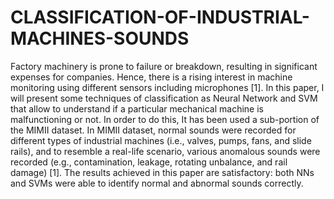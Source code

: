 # CLASSIFICATION-OF-INDUSTRIAL-MACHINES-SOUNDS
Factory machinery is prone to failure or breakdown, resulting in significant expenses for companies. Hence, there is a rising interest in machine monitoring using different sensors including microphones [1]. In this paper, I will present some techniques of classification as Neural Network and SVM that allow to understand if a particular mechanical machine is malfunctioning or not. In order to do this, It has been used a sub-portion of the MIMII dataset. In MIMII dataset, normal sounds were recorded for different types of industrial machines (i.e., valves, pumps, fans, and slide rails), and to resemble a real-life scenario, various anomalous sounds were recorded (e.g., contamination, leakage, rotating unbalance, and rail damage) [1]. The results achieved in this paper are satisfactory: both NNs and SVMs were able to identify normal and abnormal sounds correctly.
